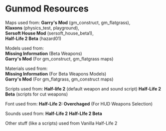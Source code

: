 # Gunmod Resources

Maps used from:
**Garry's Mod** (gm_construct, gm_flatgrass),  
**Klaxons** (physics_test, playground),  
**Sersoft House Mod** (sersoft_house_beta1),  
**Half-Life 2 Beta** (hazard01)  

Models used from:  
**Missing Information** (Beta Weapons)  
**Garry's Mod** (For gm_construct, gm_flatgrass maps)  

Materials used from:  
**Missing Information** (For Beta Weapons Models)  
**Garry's Mod** (For gm_flatgrass, gm_construct maps)  

Scripts used from:
**Half-life 2** (default weapon and sound script)
**Half-Life 2 Beta** (scripts for cut weapons)

Font used from:
**Half-Life 2: Overchaged** (For HUD Weapons Selection)

Sounds used from:
**Half-Life 2**
**Half-LIfe 2 Beta**

Other stuff (like a scripts) used from Vanilla Half-Life 2
